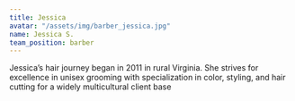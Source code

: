 ```yaml
---
title: Jessica
avatar: "/assets/img/barber_jessica.jpg"
name: Jessica S.
team_position: barber
---
```


Jessica’s hair journey began in 2011 in rural Virginia. She strives for excellence in unisex grooming with specialization in color, styling, and hair cutting for a widely multicultural client base
